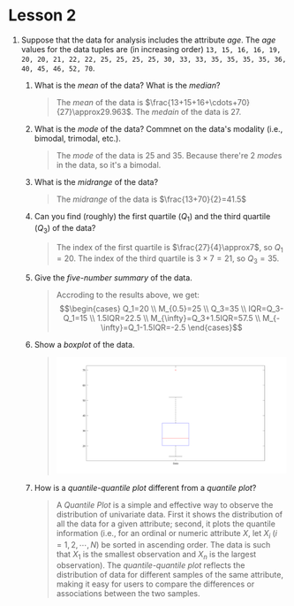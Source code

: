 # Lesson 2

1. Suppose that the data for analysis includes the attribute *age*. The *age* values for the data tuples are (in increasing order) `13, 15, 16, 16, 19, 20, 20, 21, 22, 22, 25, 25, 25, 25, 30, 33, 33, 35, 35, 35, 35, 36, 40, 45, 46, 52, 70`.

   1. What is the *mean* of the data? What is the *median*?
      > The *mean* of the data is $\frac{13+15+16+\cdots+70}{27}\approx29.963$.
      > The *medain* of the data is $27$.

   2. What is the *mode* of the data? Commnet on the data's modality (i.e., bimodal, trimodal, etc.).
      > The *mode* of the data is $25$ and $35$.
      > Because there're 2 *mode*s in the data, so it's a bimodal.

   3. What is the *midrange* of the data?
      > The *midrange* of the data is $\frac{13+70}{2}=41.5$

   4. Can you find (roughly) the first quartile ($Q_1$) and the third quartile ($Q_3$) of the data?
      > The index of the first quartile is $\frac{27}{4}\approx7$, so $Q_1=20$. The index of the third quartile is $3\times7=21$, so $Q_3=35$.

   5. Give the *five-number summary* of the data.
      > Accroding to the results above, we get:
      > $$\begin{cases} Q_1=20 \\ M_{0.5}=25 \\ Q_3=35 \\ IQR=Q_3-Q_1=15 \\ 1.5IQR=22.5 \\ M_{\infty}=Q_3+1.5IQR=57.5 \\ M_{-\infty}=Q_1-1.5IQR=-2.5 \end{cases}$$

   6. Show a *boxplot* of the data.
      > ![Boxplot Graph generated by MATLAB R2019a](Lesson2-1.svg)
   
   7. How is a *quantile-quantile plot* different from a *quantile plot*?
      > A *Quantile Plot* is a simple and effective way to observe the distribution of univariate data. First it shows the distribution of all the data for a given attribute; second, it plots the quantile information (i.e., for an ordinal or numeric attribute $X$, let $X_i\;(i=1,2,\cdots,N)$ be sorted in ascending order. The data is such that $X_1$ is the smallest observation and $X_n$ is the largest observation).
      > The *quantile-quantile plot* reflects the distribution of data for different samples of the same attribute, making it easy for users to compare the differences or associations between the two samples.
